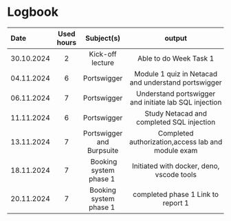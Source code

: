 # Logbook


| Date  | Used hours | Subject(s) |  output |
| :---         |     :---:      |     :---:      |     :---:      |
| 30.10.2024 | 2 | Kick-off lecture  | Able to do Week Task 1 |
| 04.11.2024 | 6 | Portswigger  | Module 1 quiz in Netacad and understand portswigger |
| 06.11.2024 | 7 | Portswigger  | Understand portswigger and initiate lab SQL injection|
| 11.11.2024 | 6 | Portswigger  | Study Netacad and completed SQL injection |
| 13.11.2024 | 7 | Portswigger and Burpsuite | Completed authorization,access lab and module exam|
| 18.11.2024 | 7 | Booking system phase 1 |Initiated with docker, deno, vscode tools|
| 20.11.2024 | 7 | Booking system phase 1 |completed phase 1 Link to report 1 |








